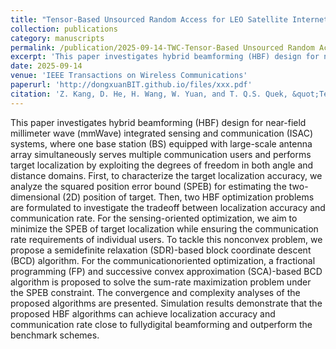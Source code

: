 ```yaml
---
title: "Tensor-Based Unsourced Random Access for LEO Satellite Internet of Thingsn"
collection: publications
category: manuscripts
permalink: /publication/2025-09-14-TWC-Tensor-Based Unsourced Random Access for LEO Satellite Internet of Things-number-34
excerpt: 'This paper investigates hybrid beamforming (HBF) design for near-field millimeter wave (mmWave) integrated sensing and communication (ISAC) systems, where one base station (BS) equipped with large-scale antenna array simultaneously serves multiple communication users and performs target localization by exploiting the degrees of freedom in both angle and distance domains..'
date: 2025-09-14
venue: 'IEEE Transactions on Wireless Communications'
paperurl: 'http://dongxuanBIT.github.io/files/xxx.pdf'
citation: 'Z. Kang, D. He, H. Wang, W. Yuan, and T. Q.S. Quek, &quot;Tensor-Based Unsourced Random Access for LEO Satellite Internet of Things,&quot; <i>IEEE Trans. Wireles. Commun.</i>, Early Access, 2025.'
---
```


This paper investigates hybrid beamforming (HBF) design for near-field millimeter wave (mmWave) integrated sensing and communication (ISAC) systems, where one base station (BS) equipped with large-scale antenna array simultaneously serves multiple communication users and performs target localization by exploiting the degrees of freedom in both angle and distance domains. First, to characterize the target localization accuracy, we analyze the squared position error bound (SPEB) for estimating the two-dimensional (2D) position of target. Then, two HBF optimization problems are formulated to investigate the tradeoff between localization accuracy and communication rate. For the sensing-oriented optimization, we aim to minimize the SPEB of target localization while ensuring the communication rate requirements of individual users. To tackle this nonconvex problem, we propose a semidefinite relaxation (SDR)-based block coordinate descent (BCD) algorithm. For the communicationoriented optimization, a fractional programming (FP) and successive convex approximation (SCA)-based BCD algorithm is proposed to solve the sum-rate maximization problem under the SPEB constraint. The convergence and complexity analyses of the proposed algorithms are presented. Simulation results demonstrate that the proposed HBF algorithms can achieve localization accuracy and communication rate close to fullydigital beamforming and outperform the benchmark schemes.